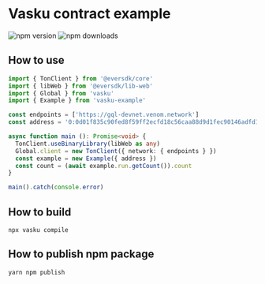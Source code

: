 # Vasku contract example

![npm version](https://img.shields.io/npm/v/vasku-example?label=npm)
![npm downloads](https://img.shields.io/npm/dt/vasku-example?label=downloads)

## How to use

```typescript
import { TonClient } from '@eversdk/core'
import { libWeb } from '@eversdk/lib-web'
import { Global } from 'vasku'
import { Example } from 'vasku-example'

const endpoints = ['https://gql-devnet.venom.network']
const address = '0:0d01f835c90fed8f59ff2ecfd18c56caa88d9d1fec90146adfd182e0bf88d25d'

async function main (): Promise<void> {
  TonClient.useBinaryLibrary(libWeb as any)
  Global.client = new TonClient({ network: { endpoints } })
  const example = new Example({ address })
  const count = (await example.run.getCount()).count
}

main().catch(console.error)
```

## How to build

```shell
npx vasku compile
```

## How to publish npm package

```shell
yarn npm publish
```

